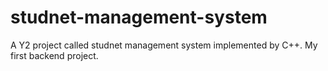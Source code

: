 # studnet-management-system
A Y2 project called studnet management system implemented by C++. My first backend project.
